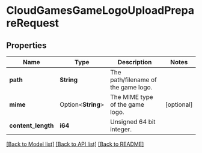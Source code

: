 # CloudGamesGameLogoUploadPrepareRequest

## Properties

Name | Type | Description | Notes
------------ | ------------- | ------------- | -------------
**path** | **String** | The path/filename of the game logo. | 
**mime** | Option<**String**> | The MIME type of the game logo. | [optional]
**content_length** | **i64** | Unsigned 64 bit integer. | 

[[Back to Model list]](../README.md#documentation-for-models) [[Back to API list]](../README.md#documentation-for-api-endpoints) [[Back to README]](../README.md)


